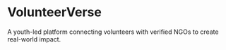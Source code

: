 # VolunteerVerse
A youth-led platform connecting volunteers with verified NGOs to create real-world impact.
